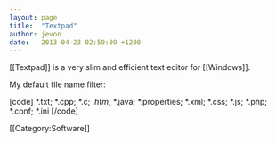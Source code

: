 ```yaml
---
layout: page
title:  "Textpad"
author: jevon
date:   2013-04-23 02:59:09 +1200
---
```


[[Textpad]] is a very slim and efficient text editor for [[Windows]].

My default file name filter:

[code]
*.txt; *.cpp; *.c; *.htm*; *.java; *.properties; *.xml; *.css; *.js; *.php; *.conf; *.ini
[/code]

[[Category:Software]]